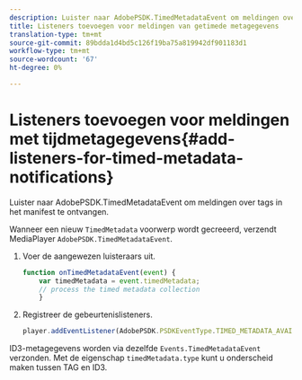 ```yaml
---
description: Luister naar AdobePSDK.TimedMetadataEvent om meldingen over tags in het manifest te ontvangen.
title: Listeners toevoegen voor meldingen van getimede metagegevens
translation-type: tm+mt
source-git-commit: 89bdda1d4bd5c126f19ba75a819942df901183d1
workflow-type: tm+mt
source-wordcount: '67'
ht-degree: 0%

---
```



# Listeners toevoegen voor meldingen met tijdmetagegevens{#add-listeners-for-timed-metadata-notifications}

Luister naar AdobePSDK.TimedMetadataEvent om meldingen over tags in het manifest te ontvangen.

Wanneer een nieuw `TimedMetadata` voorwerp wordt gecreeerd, verzendt MediaPlayer `AdobePSDK.TimedMetadataEvent`.

1. Voer de aangewezen luisteraars uit.

   ```js
   function onTimedMetadataEvent(event) { 
       var timedMetadata = event.timedMetadata; 
       // process the timed metadata collection 
       } 
   ```

1. Registreer de gebeurtenislisteners.

   ```js
   player.addEventListener(AdobePSDK.PSDKEventType.TIMED_METADATA_AVAILABLE, onTimedMetadataEvent);
   ```

ID3-metagegevens worden via dezelfde `Events.TimedMetadataEvent` verzonden. Met de eigenschap `timedMetadata.type` kunt u onderscheid maken tussen TAG en ID3.


